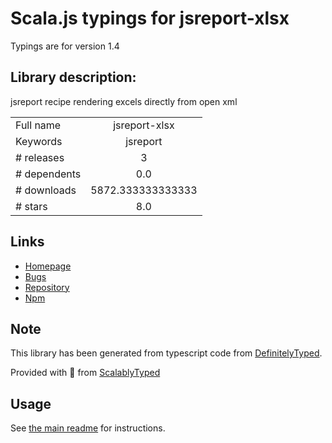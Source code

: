 
# Scala.js typings for jsreport-xlsx

Typings are for version 1.4

## Library description:
jsreport recipe rendering excels directly from open xml

|                    |                 |
| ------------------ | :-------------: |
| Full name          | jsreport-xlsx |
| Keywords           | jsreport |
| # releases         | 3 |
| # dependents       | 0.0 |
| # downloads        | 5872.333333333333 |
| # stars            | 8.0 |

## Links
- [Homepage](https://github.com/jsreport/jsreport-xlsx)
- [Bugs](https://github.com/jsreport/jsreport-xlsx/issues)
- [Repository](https://github.com/jsreport/jsreport-xlsx)
- [Npm](https://www.npmjs.com/package/jsreport-xlsx)
    


## Note
This library has been generated from typescript code from [DefinitelyTyped](https://definitelytyped.org).

Provided with :purple_heart: from [ScalablyTyped](https://github.com/oyvindberg/ScalablyTyped)

## Usage
See [the main readme](../../readme.md) for instructions.


